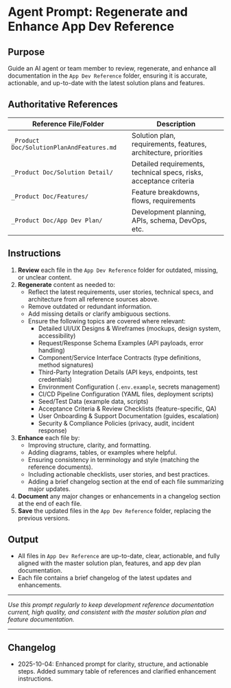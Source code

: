 
# Agent Prompt: Regenerate and Enhance App Dev Reference

## Purpose
Guide an AI agent or team member to review, regenerate, and enhance all documentation in the `App Dev Reference` folder, ensuring it is accurate, actionable, and up-to-date with the latest solution plans and features.

## Authoritative References
| Reference File/Folder                        | Description                                  |
|----------------------------------------------|----------------------------------------------|
| `_Product Doc/SolutionPlanAndFeatures.md`    | Solution plan, requirements, features, architecture, priorities |
| `_Product Doc/Solution Detail/`              | Detailed requirements, technical specs, risks, acceptance criteria |
| `_Product Doc/Features/`                     | Feature breakdowns, flows, requirements       |
| `_Product Doc/App Dev Plan/`                 | Development planning, APIs, schema, DevOps, etc. |

## Instructions
1. **Review** each file in the `App Dev Reference` folder for outdated, missing, or unclear content.
2. **Regenerate** content as needed to:
    - Reflect the latest requirements, user stories, technical specs, and architecture from all reference sources above.
    - Remove outdated or redundant information.
    - Add missing details or clarify ambiguous sections.
    - Ensure the following topics are covered where relevant:
        - Detailed UI/UX Designs & Wireframes (mockups, design system, accessibility)
        - Request/Response Schema Examples (API payloads, error handling)
        - Component/Service Interface Contracts (type definitions, method signatures)
        - Third-Party Integration Details (API keys, endpoints, test credentials)
        - Environment Configuration (`.env.example`, secrets management)
        - CI/CD Pipeline Configuration (YAML files, deployment scripts)
        - Seed/Test Data (example data, scripts)
        - Acceptance Criteria & Review Checklists (feature-specific, QA)
        - User Onboarding & Support Documentation (guides, escalation)
        - Security & Compliance Policies (privacy, audit, incident response)
3. **Enhance** each file by:
    - Improving structure, clarity, and formatting.
    - Adding diagrams, tables, or examples where helpful.
    - Ensuring consistency in terminology and style (matching the reference documents).
    - Including actionable checklists, user stories, and best practices.
    - Adding a brief changelog section at the end of each file summarizing major updates.
4. **Document** any major changes or enhancements in a changelog section at the end of each file.
5. **Save** the updated files in the `App Dev Reference` folder, replacing the previous versions.

## Output
- All files in `App Dev Reference` are up-to-date, clear, actionable, and fully aligned with the master solution plan, features, and app dev plan documentation.
- Each file contains a brief changelog of the latest updates and enhancements.

---

*Use this prompt regularly to keep development reference documentation current, high quality, and consistent with the master solution plan and feature documentation.*

---

## Changelog
- 2025-10-04: Enhanced prompt for clarity, structure, and actionable steps. Added summary table of references and clarified enhancement instructions.
